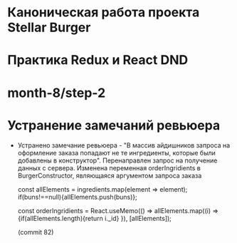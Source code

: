 # Каноническая работа проекта Stellar Burger 
# Практика Redux и React DND
# month-8/step-2
# Устранение замечаний ревьюера 
* Устранено замечание ревьюера - "В массив айдишников запроса на оформление заказа попадают не те ингредиенты, которые были добавлены в конструктор". Перенаправлен запрос на получение данных с сервера. Изменена переменная orderIngridients в BurgerConstructor, являющаяся аргументом запроса заказа
  
  const allElements = ingredients.map(element => element);
  if(buns!==null){allElements.push(buns)};
  
  const orderIngridients = React.useMemo(() => allElements.map((i) => {if(allElements.length){return i._id}
    }), [allElements]);
    
    (commit 82)
